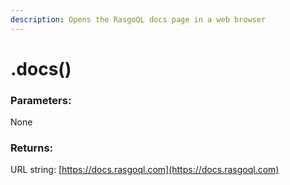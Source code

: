 ```yaml
---
description: Opens the RasgoQL docs page in a web browser
---
```


# .docs()

### Parameters:

None

### Returns:

URL string: [https://docs.rasgoql.com](https://docs.rasgoql.com)
